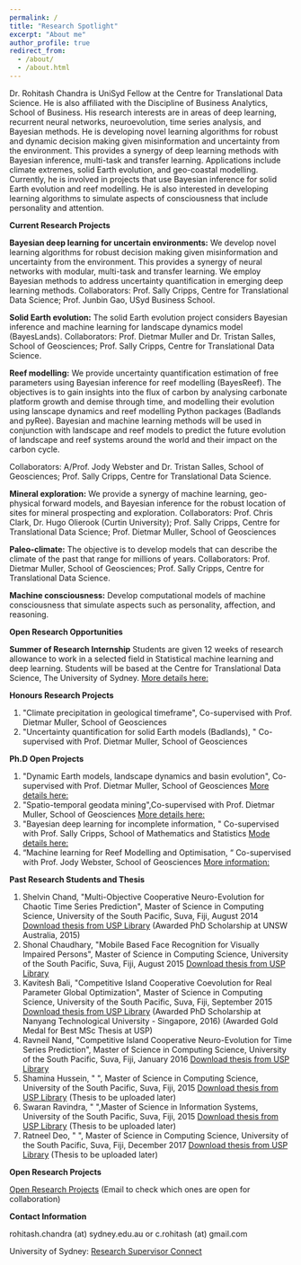 ```yaml
---
permalink: /
title: "Research Spotlight"
excerpt: "About me"
author_profile: true
redirect_from: 
  - /about/
  - /about.html
---
```

 

Dr. Rohitash Chandra is UniSyd Fellow at the Centre for Translational Data Science. He is also affiliated with the Discipline of Business Analytics, School of Business. His research interests are in areas of deep learning, recurrent neural networks, neuroevolution, time series analysis, and Bayesian methods. He is developing novel learning algorithms for robust and dynamic decision making given misinformation and uncertainty from the environment. This provides a synergy of deep learning methods with Bayesian inference, multi-task and transfer learning. Applications include climate extremes, solid Earth evolution, and geo-coastal modelling. Currently, he is involved in projects that use Bayesian inference for solid Earth evolution and reef modelling. He is also interested in developing learning algorithms to simulate aspects of consciousness that include personality and attention.

**Current Research Projects**

**Bayesian deep learning for uncertain environments:**   We develop novel learning algorithms for robust decision making given misinformation and uncertainty from the environment. This provides a synergy of neural networks with modular, multi-task and transfer learning.  We employ   Bayesian methods to address uncertainty quantification in emerging deep learning methods. 
Collaborators: Prof. Sally Cripps, Centre for Translational Data Science; Prof. Junbin Gao, USyd Business School.

**Solid Earth evolution:** The solid Earth evolution project considers Bayesian inference and machine learning for landscape dynamics model (BayesLands). 
Collaborators: Prof. Dietmar Muller and Dr. Tristan Salles, School of Geosciences; Prof. Sally Cripps, Centre for Translational Data Science.

**Reef modelling:** We provide uncertainty quantification estimation of free parameters using Bayesian inference for reef modelling (BayesReef). The objectives is  to gain 
insights into the flux of carbon by analysing carbonate platform growth and 
demise through time, and modelling their evolution using  lanscape dynamics and 
reef modelling Python packages  (Badlands  and pyRee). Bayesian  and machine 
learning methods will be used  in conjunction with landscape and reef models to 
predict the future evolution of landscape and reef systems around the world and 
their impact on the carbon cycle.

Collaborators: A/Prof. Jody Webster and Dr. Tristan Salles, School of Geosciences; Prof. Sally Cripps, Centre for Translational Data Science.

**Mineral exploration:**  We provide a synergy of machine learning, geo-physical forward models, and Bayesian inference for the robust location of sites for mineral prospecting and exploration. 
Collaborators: Prof. Chris Clark, Dr. Hugo Olierook (Curtin University); Prof. Sally Cripps, Centre for Translational Data Science;   Prof. Dietmar Muller, School of Geosciences


**Paleo-climate:** The objective is to develop models that can describe the climate of the past that range for millions of years. Collaborators: Prof. Dietmar Muller, School of Geosciences; Prof. Sally Cripps, Centre for Translational Data Science.

**Machine consciousness:** Develop computational models of machine consciousness that simulate aspects such as personality, affection, and reasoning.

 

 
  
**Open Research Opportunities**
 
 **Summer of Research Internship** 
 Students are given 12 weeks of research allowance to work in a selected field in Statistical machine learning and deep learning. Students will be based at the Centre for Translational Data Science, The University of Sydney. [More details here:](https://github.com/rohitash-chandra/rohitash-chandra.github.io/blob/master/files/SummerResearch.pdf)
 
 
 **Honours Research Projects**  
 1.  "Climate precipitation in geological timeframe", Co-supervised  with  Prof. Dietmar Muller, School of Geosciences 
 2. "Uncertainty quantification for solid Earth models (Badlands), " Co-supervised with  Prof. Dietmar Muller, School of Geosciences 
 
 **Ph.D Open Projects**
 
 1.  "Dynamic Earth models, landscape dynamics and basin evolution", Co-supervised with Prof. Dietmar Muller, School of Geosciences [More details here:](http://sydney.edu.au/research/opportunities/opportunities/2254)
 2. "Spatio-temporal geodata mining",Co-supervised with Prof. Dietmar Muller, School of Geosciences [More details here:](https://sydney.edu.au/research/opportunities/opportunities/1829)
 3. "Bayesian deep learning for incomplete information, " Co-supervised with  Prof. Sally Cripps, School of Mathematics and Statistics [Mode details here:](https://sydney.edu.au/research/opportunities/opportunities/2301)
 4. “Machine learning for Reef Modelling and Optimisation, “ Co-supervised with Prof. Jody Webster, School of Geosciences [More information:](http://agile-prod.ucc.usyd.edu.au/research/opportunities/opportunities/show/2319)
 
 **Past Research Students and Thesis**
 
 1. Shelvin Chand, "Multi-Objective Cooperative Neuro-Evolution for Chaotic Time Series
Prediction", Master of Science in Computing Science, University of the South Pacific, Suva, Fiji, August 2014 [Download thesis from USP Library](http://digilib.library.usp.ac.fj/gsdl/collect/usplibr1/index/assoc/HASH0101.dir/doc.pdf) (Awarded PhD Scholarship at UNSW Australia, 2015)
2. Shonal Chaudhary, "Mobile Based Face Recognition for Visually Impaired Persons", Master of Science in Computing Science,  University of the South Pacific, Suva, Fiji, August 2015 [Download thesis from USP Library](http://digilib.library.usp.ac.fj/gsdl/collect/usplibr1/index/assoc/HASH9f3a.dir/doc.pdf)
3. Kavitesh Bali, "Competitive Island Cooperative Coevolution for Real Parameter Global Optimization", Master of Science in Computing Science,  University of the South Pacific, Suva, Fiji, September 2015 [Download thesis from USP Library](http://digilib.library.usp.ac.fj/gsdl/collect/usplibr1/index/assoc/HASHbe1b.dir/doc.pdf) (Awarded PhD Scholarship at Nanyang Technological University - Singapore, 2016) (Awarded Gold Medal for Best MSc Thesis at USP)
4. Ravneil Nand, "Competitive Island Cooperative Neuro-Evolution for Time Series Prediction", Master of Science in Computing Science,  University of the South Pacific, Suva, Fiji, January 2016 [Download thesis from USP Library](http://digilib.library.usp.ac.fj/gsdl/collect/usplibr1/index/assoc/HASHdef0.dir/doc.pdf)
5. Shamina Hussein, " ", Master of Science in Computing Science, University of the South Pacific, Suva, Fiji, 2015 [Download thesis from USP Library]( ) (Thesis to be uploaded later)
6. Swaran Ravindra, " ",Master of Science in Information Systems,  University of the South Pacific, Suva, Fiji, 2015 [Download thesis from USP Library]( ) (Thesis to be uploaded later)
7. Ratneel Deo, " ", Master of Science in Computing Science, University of the South Pacific, Suva, Fiji, December 2017 [Download thesis from USP Library]( ) (Thesis to be uploaded later)

**Open Research Projects**

[Open Research Projects](https://github.com/rohitash-chandra/rohitash-chandra.github.io/blob/master/_pages/openresearchprojects.md) (Email to check which ones are open for collaboration)
 
 **Contact Information**
 
 rohitash.chandra (at) sydney.edu.au or c.rohitash (at) gmail.com
 
 University of Sydney: [Research Supervisor Connect](https://sydney.edu.au/research/opportunities/supervisors/1886)
 
 
 
  
 

